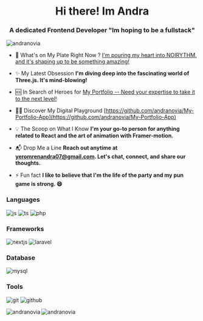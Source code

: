 


<h1 align="center">Hi there! Im Andra</h1>
<h3 align="center">A dedicated Frontend Developer "Im hoping to be a fullstack"</h3>

<p align="left"> <img src="https://komarev.com/ghpvc/?username=andranovia&label=Profile%20views&color=0e75b6&style=flat" alt="andranovia" /> </p>

- 🚀 What's on My Plate Right Now ? [I'm pouring my heart into NOIRYTHM, and it's shaping up to be something amazing!](https://github.com/andranovia/nextJs-Laravel-Ecommerce)

- ✨ My Latest Obsession **I'm diving deep into the fascinating world of Three.js. It's mind-blowing!**

- 🆘 In Search of Heroes for [My Portfolio -- Need your expertise to take it to the next level!](https://github.com/andranovia/My-Portfolio-App)

- 👨‍💻 Discover My Digital Playground [https://github.com/andranovia/My-Portfolio-App](https://github.com/andranovia/My-Portfolio-App)

- 💡 The Scoop on What I Know **I'm your go-to person for anything related to React and the art of animation with Framer-motion.**

- 📬 Drop Me a Line **Reach out anytime at yeromrenandra07@gmail.com. Let's chat, connect, and share our thoughts.**

- ⚡ Fun fact **I like to believe that I'm the life of the party and my pun game is strong. 😄**



<h3 align="left">Languages</h3>


![js](https://github.com/andranovia/andranovia/assets/127158746/cb358220-05c2-4274-9140-a9d9ef489589)
![ts](https://github.com/andranovia/andranovia/assets/127158746/566d40c2-e9cf-4868-b0e0-be31dee0d17f)
![php](https://github.com/andranovia/andranovia/assets/127158746/2c4b6b0b-2049-4baa-8af8-f975fa5bcf0f)
  
<h3 align="left">Frameworks</h3>

![nextjs](https://github.com/andranovia/andranovia/assets/127158746/ae2206b1-f883-409a-94c0-a6dc0cf5cbcb)
![laravel](https://github.com/andranovia/andranovia/assets/127158746/686372ab-e704-4ac6-a457-9477e86ac022)

<h3 align="left">Database</h3>

![mysql](https://github.com/andranovia/andranovia/assets/127158746/a6f48bd0-c8d4-4add-87cc-9f94d307a8dd)

<h3 align="left">Tools</h3>

![git](https://github.com/andranovia/andranovia/assets/127158746/2e101e9b-0aab-4f49-a74b-682fde105375)
![github](https://github.com/andranovia/andranovia/assets/127158746/ffb41ea1-4530-4c1c-bff6-1a10d65a39a8)








<p><img align="left" src="https://github-readme-stats.vercel.app/api/top-langs?username=andranovia&show_icons=true&locale=en&layout=compact" alt="andranovia" /></p>



<p><img align="center" src="https://github-readme-streak-stats.herokuapp.com/?user=andranovia&" alt="andranovia" /></p>
